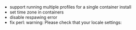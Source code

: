 * support running multiple profiles for a single container install
* set time zone in containers
* disable respawing error
* fix perl: warning: Please check that your locale settings:

